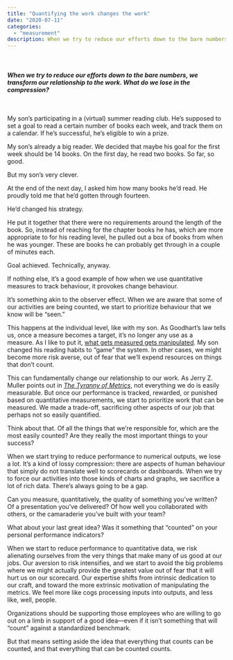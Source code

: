 ```yaml
---
title: "Quantifying the work changes the work"
date: "2020-07-11"
categories:
  - "measurement"
description: When we try to reduce our efforts down to the bare numbers, we transform our relationship to the work. What do we lose in the compression?
---
```


 

#### _When we try to reduce our efforts down to the bare numbers, we transform our relationship to the work. What do we lose in the compression?_

 

My son’s participating in a (virtual) summer reading club. He’s supposed to set a goal to read a certain number of books each week, and track them on a calendar. If he’s successful, he’s eligible to win a prize.

My son’s already a big reader. We decided that maybe his goal for the first week should be 14 books. On the first day, he read two books. So far, so good.

But my son’s very clever. 

At the end of the next day, I asked him how many books he’d read. He proudly told me that he’d gotten through fourteen.

He’d changed his strategy.  

He put it together that there were no requirements around the length of the book. So, instead of reaching for the chapter books he has, which are more appropriate to for his reading level, he pulled out a box of books from when he was younger. These are books he can probably get through in a couple of minutes each. 

Goal achieved. Technically, anyway. 

If nothing else, it’s a good example of how when we use quantitative measures to track behaviour, it provokes change behaviour. 

It’s something akin to the observer effect. When we are aware that some of our activities are being counted, we start to prioritize behaviour that we know will be “seen.” 

This happens at the individual level, like with my son. As Goodhart’s law tells us, once a measure becomes a target, it’s no longer any use as a measure. As I like to put it, [what gets measured gets manipulated](https://mobydiction.ca/blog/what-gets-measured-gets-manipulated). My son changed his reading habits to “game” the system. In other cases, we might become more risk averse, out of fear that we’ll expend resources on things that don’t count. 

This can fundamentally change our relationship to our work. As Jerry Z. Muller points out in [_The Tyranny of Metrics_](https://amzn.to/2Z1GqZT), not everything we do is easily measurable. But once our performance is tracked, rewarded, or punished based on quantitative measurements, we start to prioritize work that can be measured. We made a trade-off, sacrificing other aspects of our job that perhaps not so easily quantified. 

Think about that. Of all the things that we’re responsible for, which are the most easily counted? Are they really the most important things to your success? 

When we start trying to reduce performance to numerical outputs, we lose a lot. It’s a kind of lossy compression: there are aspects of human behaviour that simply do not translate well to scorecards or dashboards. When we try to force our activities into those kinds of charts and graphs, we sacrifice a lot of rich data. There’s always going to be a gap. 

Can you measure, quantitatively, the quality of something you’ve written? Of a presentation you’ve delivered? Of how well you collaborated with others, or the camaraderie you’ve built with your team? 

What about your last great idea? Was it something that “counted” on your personal performance indicators? 

When we start to reduce performance to quantitative data, we risk alienating ourselves from the very things that make many of us good at our jobs. Our aversion to risk intensifies, and we start to avoid the big problems where we might actually provide the greatest value out of fear that it will hurt us on our scorecard. Our expertise shifts from intrinsic dedication to our craft, and toward the more extrinsic motivation of manipulating the metrics. We feel more like cogs processing inputs into outputs, and less like, well, people.

Organizations should be supporting those employees who are willing to go out on a limb in support of a good idea—even if it isn’t something that will “count” against a standardized benchmark.

But that means setting aside the idea that everything that counts can be counted, and that everything that can be counted counts.
